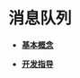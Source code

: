 # 消息队列<a name="ZH-CN_TOPIC_0000001123863117"></a>

-   **[基本概念](基本概念-9.md)**  

-   **[开发指导](开发指导-10.md)**  


